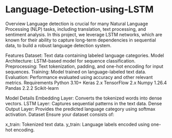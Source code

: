 # Language-Detection-using-LSTM

Overview
Language detection is crucial for many Natural Language Processing (NLP) tasks, including translation, text processing, and sentiment analysis. In this project, we leverage LSTM networks, which are known for their ability to capture long-term dependencies in sequential data, to build a robust language detection system.

Features
Dataset: Text data containing labeled language categories.
Model Architecture: LSTM-based model for sequence classification.
Preprocessing: Text tokenization, padding, and one-hot encoding for input sequences.
Training: Model trained on language-labeled text data.
Evaluation: Performance evaluated using accuracy and other relevant metrics.
Requirements
Python 3.10+
Keras 2.x
TensorFlow 2.x
Numpy 1.26.4
Pandas 2.2.2
Scikit-learn

Model Details
Embedding Layer: Converts the tokenized words into dense vectors.
LSTM Layer: Captures sequential patterns in the text data.
Dense Output Layer: Provides the predicted language category using softmax activation.
Dataset
Ensure your dataset consists of:

x_train: Tokenized text data.
y_train: Language labels encoded using one-hot encoding.
